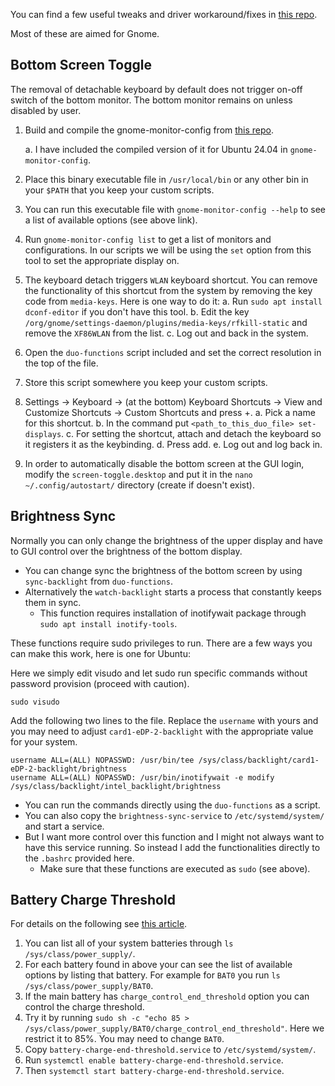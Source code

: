 You can find a few useful tweaks and driver workaround/fixes in [this repo](https://github.com/alesya-h/zenbook-duo-2024-ux8406ma-linux).

Most of these are aimed for Gnome.

## Bottom Screen Toggle
The removal of detachable keyboard by default does not trigger on-off switch of the bottom monitor. The bottom monitor remains on unless disabled by user.

1. Build and compile the gnome-monitor-config from [this repo](https://github.com/jadahl/gnome-monitor-config).

    a. I have included the compiled version of it for Ubuntu 24.04 in `gnome-monitor-config`.
2. Place this binary executable file in `/usr/local/bin` or any other bin in your `$PATH` that you keep your custom scripts.
3. You can run this executable file with `gnome-monitor-config --help` to see a list of available options (see above link).
4. Run `gnome-monitor-config list` to get a list of monitors and configurations. In our scripts we will be using the `set` option from this tool to set the appropriate display on.
5. The keyboard detach triggers `WLAN` keyboard shortcut. You can remove the functionality of this shortcut from the system by removing the key code from `media-keys`. Here is one way to do it:
    a. Run `sudo apt install dconf-editor` if you don't have this tool.
    b. Edit the key `/org/gnome/settings-daemon/plugins/media-keys/rfkill-static` and remove the `XF86WLAN` from the list.
    c. Log out and back in the system.
6. Open the `duo-functions` script included and set the correct resolution in the top of the file.
7. Store this script somewhere you keep your custom scripts.
8. Settings -> Keyboard -> (at the bottom) Keyboard Shortcuts -> View and Customize Shortcuts -> Custom Shortcuts and press +.
    a. Pick a name for this shortcut.
    b. In the command put `<path_to_this_duo_file> set-displays`.
    c. For setting the shortcut, attach and detach the keyboard so it registers it as the keybinding.
    d. Press add.
    e. Log out and log back in.
9. In order to automatically disable the bottom screen at the GUI login, modify the `screen-toggle.desktop` and put it in the `nano ~/.config/autostart/` directory (create if doesn't exist).

## Brightness Sync
Normally you can only change the brightness of the upper display and have to GUI control over the brightness of the bottom display.
* You can change sync the brightness of the bottom screen by using `sync-backlight` from `duo-functions`.
* Alternatively the `watch-backlight` starts a process that constantly keeps them in sync.
    * This function requires installation of inotifywait package through `sudo apt install inotify-tools`.

These functions require sudo privileges to run. There are a few ways you can make this work, here is one for Ubuntu:

Here we simply edit visudo and let sudo run specific commands without password provision (proceed with caution).

`sudo visudo`

Add the following two lines to the file. Replace the `username` with yours and you may need to adjust `card1-eDP-2-backlight` with the appropriate value for your system.

```
username ALL=(ALL) NOPASSWD: /usr/bin/tee /sys/class/backlight/card1-eDP-2-backlight/brightness
username ALL=(ALL) NOPASSWD: /usr/bin/inotifywait -e modify /sys/class/backlight/intel_backlight/brightness
```

* You can run the commands directly using the `duo-functions` as a script.
* You can also copy the `brightness-sync-service` to `/etc/systemd/system/` and start a service.
* But I want more control over this function and I might not always want to have this service running. So instead I add the functionalities directly to the `.bashrc` provided here.
    * Make sure that these functions are executed as `sudo` (see above).


## Battery Charge Threshold
For details on the following see [this article](https://ubuntuhandbook.org/index.php/2024/02/limit-battery-charge-ubuntu/).

1. You can list all of your system batteries through `ls /sys/class/power_supply/`.
2. For each battery found in above your can see the list of available options by listing that battery. For example for `BAT0` you run `ls /sys/class/power_supply/BAT0`.
3. If the main battery has `charge_control_end_threshold` option you can control the charge threshold.
4. Try it by running `sudo sh -c "echo 85 > /sys/class/power_supply/BAT0/charge_control_end_threshold"`. Here we restrict it to 85%. You may need to change `BAT0`.
5. Copy `battery-charge-end-threshold.service` to `/etc/systemd/system/`.
6. Run `systemctl enable battery-charge-end-threshold.service`.
7. Then `systemctl start battery-charge-end-threshold.service`.
